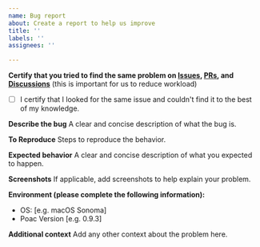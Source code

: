 ```yaml
---
name: Bug report
about: Create a report to help us improve
title: ''
labels: ''
assignees: ''

---
```


**Certify that you tried to find the same problem on [Issues](https://github.com/poac-dev/poac/issues), [PRs](https://github.com/poac-dev/poac/pulls), and [Discussions](https://github.com/orgs/poac-dev/discussions)** (this is important for us to reduce workload)
- [ ] I certify that I looked for the same issue and couldn't find it to the best of my knowledge.

**Describe the bug**
A clear and concise description of what the bug is.

**To Reproduce**
Steps to reproduce the behavior.

**Expected behavior**
A clear and concise description of what you expected to happen.

**Screenshots**
If applicable, add screenshots to help explain your problem.

**Environment (please complete the following information):**
 - OS: [e.g. macOS Sonoma]
 - Poac Version [e.g. 0.9.3]

**Additional context**
Add any other context about the problem here.
